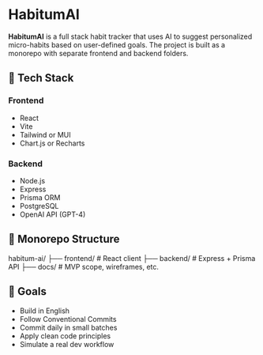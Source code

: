 # HabitumAI

**HabitumAI** is a full stack habit tracker that uses AI to suggest personalized micro-habits based on user-defined goals. The project is built as a monorepo with separate frontend and backend folders.

## 🚀 Tech Stack

### Frontend
- React
- Vite
- Tailwind or MUI
- Chart.js or Recharts

### Backend
- Node.js
- Express
- Prisma ORM
- PostgreSQL
- OpenAI API (GPT-4)

## 📁 Monorepo Structure

habitum-ai/
├── frontend/ # React client
├── backend/ # Express + Prisma API
├── docs/ # MVP scope, wireframes, etc.

## 📌 Goals

- Build in English
- Follow Conventional Commits
- Commit daily in small batches
- Apply clean code principles
- Simulate a real dev workflow
